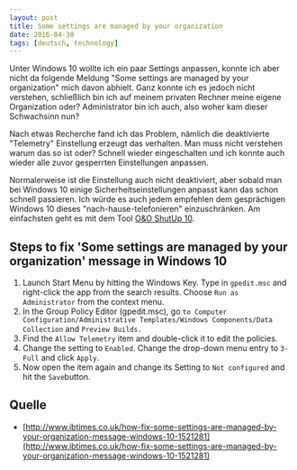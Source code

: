 ```yaml
---
layout: post
title: Some settings are managed by your organization
date: 2016-04-30
tags: [deutsch, technology]
---
```


Unter Windows 10 wollte ich ein paar Settings anpassen, konnte ich aber nicht da folgende Meldung "Some settings are managed by your organization" mich davon abhielt. Ganz konnte ich es jedoch nicht verstehen, schließlich bin ich auf meinem privaten Rechner meine eigene Organization oder? Administrator bin ich auch, also woher kam dieser Schwachsinn nun?

Nach etwas Recherche fand ich das Problem, nämlich die deaktivierte "Telemetry" Einstellung erzeugt das verhalten. Man muss nicht verstehen warum das so ist oder? Schnell wieder eingeschalten und ich konnte auch wieder alle zuvor gesperrten Einstellungen anpassen.

Normalerweise ist die Einstellung auch nicht deaktiviert, aber sobald man bei Windows 10 einige Sicherheitseinstellungen anpasst kann das schon schnell passieren. Ich würde es auch jedem empfehlen dem gesprächigen Windows 10 dieses "nach-hause-telefonieren" einzuschränken. Am einfachsten geht es mit dem Tool [O&O ShutUp 10](https://www.oo-software.com/de/shutup10/update). 

## Steps to fix 'Some settings are managed by your organization' message in Windows 10

1. Launch Start Menu by hitting the Windows Key. Type in `gpedit.msc` and right-click the app from the search results. Choose `Run as Administrator` from the context menu.
2. In the Group Policy Editor (gpedit.msc), go `to Computer Configuration/Administrative Templates/Windows Components/Data Collection` and `Preview Builds.`
3. Find the `Allow Telemetry` item and double-click it to edit the policies.
4. Change the setting to `Enabled`. Change the drop-down menu entry to `3-Full` and click `Apply`.
5. Now open the item again and change its Setting to `Not configured` and hit the `Save`button.


## Quelle
* [http://www.ibtimes.co.uk/how-fix-some-settings-are-managed-by-your-organization-message-windows-10-1521281](http://www.ibtimes.co.uk/how-fix-some-settings-are-managed-by-your-organization-message-windows-10-1521281)